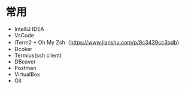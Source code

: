 # 常用

- IntelliJ IDEA
- VsCode
- iTerm2 + Oh My Zsh（<https://www.jianshu.com/p/9c3439cc3bdb>）
- Dcoker
- Termius(ssh client)
- DBeaver
- Postman
- VirtualBox
- Git
